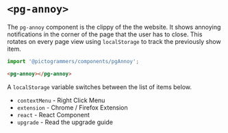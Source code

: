 # `<pg-annoy>`

The `pg-annoy` component is the clippy of the the website. It shows annoying notifications in the corner of the page that the user has to close. This rotates on every page view using `localStorage` to track the previously show item.

```typescript
import '@pictogrammers/components/pgAnnoy';
```

```html
<pg-annoy></pg-annoy>
```

A `localStorage` variable switches between the list of items below.

- `contextMenu` - Right Click Menu
- `extension` - Chrome / Firefox Extension
- `react` - React Component
- `upgrade` - Read the upgrade guide